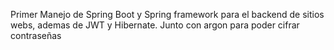 Primer Manejo de Spring Boot y Spring framework para el backend de sitios webs, ademas de JWT y Hibernate. Junto con argon para poder cifrar contraseñas

